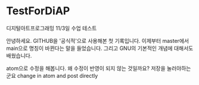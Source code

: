 # TestForDiAP
디지털아트프로그래밍 11/3일 수업 테스트

안녕하세요. GITHUB을 '공식적'으로 사용해본 첫 기록입니다.
이제부터 master에서  main으로 명칭이 바뀐다는 말을 들었습니다.
그리고 GNU의 기본적인 개념에 대해서도 배웠습니다.

atom으로 수정을 해봅니다.
왜 수정이 반영이 되지 않는 것일까요?
저장을 눌러야하는군요
change in atom and post directly
